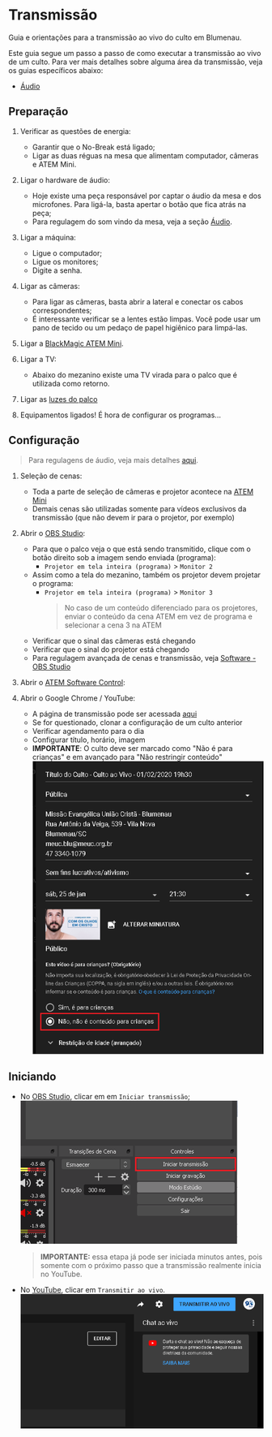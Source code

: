 # Transmissão

Guia e orientações para a transmissão ao vivo do culto em Blumenau.

Este guia segue um passo a passo de como executar a transmissão ao vivo de um culto.
Para ver mais detalhes sobre alguma área da transmissão, veja os guias específicos abaixo:

- [Áudio](./audio.md)

## Preparação

1. Verificar as questões de energia:
   - Garantir que o No-Break está ligado;
   - Ligar as duas réguas na mesa que alimentam computador, câmeras e ATEM Mini.

2. Ligar o hardware de áudio:
   - Hoje existe uma peça responsável por captar o áudio da mesa e dos microfones.
   Para ligá-la, basta apertar o botão que fica atrás na peça;
   - Para regulagem do som vindo da mesa, veja a seção [Áudio](./audio.md).

3. Ligar a máquina:
   - Ligue o computador;
   - Ligue os monitores;
   - Digite a senha.

4. Ligar as câmeras:
   - Para ligar as câmeras, basta abrir a lateral e conectar os cabos correspondentes;
   - É interessante verificar se a lentes estão limpas. Você pode usar um pano de tecido ou um pedaço de papel higiênico para limpá-las.

5. Ligar a [BlackMagic ATEM Mini](./atem-mini.md).

6. Ligar a TV:
   - Abaixo do mezanino existe uma TV virada para o palco que é utilizada como retorno.

7. Ligar as [luzes do palco](./luzes.md)

8. Equipamentos ligados! É hora de configurar os programas...

## Configuração

> Para regulagens de áudio, veja mais detalhes [aqui](./audio.md).

1. Seleção de cenas:
   - Toda a parte de seleção de câmeras e projetor acontece na [ATEM Mini](./atem-mini.md)
   - Demais cenas são utilizadas somente para vídeos exclusivos da transmissão (que não devem ir para o projetor, por exemplo)

2. Abrir o [OBS Studio](./software.md#obs-studio):
   - Para que o palco veja o que está sendo transmitido, clique com o botão direito sob a imagem sendo enviada (programa):
     - `Projetor em tela inteira (programa)` > `Monitor 2`
   - Assim como a tela do mezanino, também os projetor devem projetar o programa:
     - `Projetor em tela inteira (programa)` > `Monitor 3`
       > No caso de um conteúdo diferenciado para os projetores, enviar o conteúdo da cena ATEM em vez de programa e selecionar a cena 3 na ATEM
   - Verificar que o sinal das câmeras está chegando
   - Verificar que o sinal do projetor está chegando
   - Para regulagem avançada de cenas e transmissão, veja [Software - OBS Studio](./software.md#obs-studio)

3. Abrir o [ATEM Software Control](./software.md#atem-software-control):

4. Abrir o Google Chrome / YouTube:
   - A página de transmissão pode ser acessada [aqui](https://studio.youtube.com/channel/UCD9zslKV3jrJb3pslWe32Bw/livestreaming/dashboard)
   - Se for questionado, clonar a configuração de um culto anterior
   - Verificar agendamento para o dia
   - Configurar título, horário, imagem
   - **IMPORTANTE**: O culto deve ser marcado como "Não é para crianças" e em avançado para "Não restringir conteúdo"
     ![YouTube](imgs/youtube-detalhes-transmissao.png)

## Iniciando

- No [OBS Studio](./software.md#obs-studio), clicar em em `Iniciar transmissão`;
  ![Iniciar transmissão](imgs/obs-iniciar-transmissao.png)
  > **IMPORTANTE:** essa etapa já pode ser iniciada minutos antes, pois somente com o próximo passo que a transmissão realmente inicia no YouTube.
- No [YouTube](https://studio.youtube.com/channel/UCD9zslKV3jrJb3pslWe32Bw/livestreaming/dashboard), clicar em `Transmitir ao vivo`.
  ![Transmitir ao Vivo](imgs/youtube-transmitir-ao-vivo.png)
